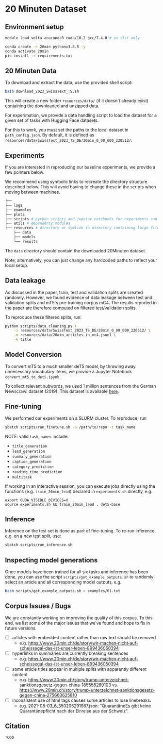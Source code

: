 # 20 Minuten Dataset

## Environment setup

```bash
module load volta anaconda3 cuda/10.2 gcc/7.4.0 # on s3it only

conda create -n 20min python=3.8.5 -y
conda activate 20min
pip install -r requirements.txt
```

## 20 Minuten Data

To download and extract the data, use the provided shell script:

```bash
bash download_2023_SwissText_TS.sh
```

This will create a new folder `resources/data/` (if it doesn't already exist) containing the downloaded and unzipped data.

For experimation, we provide a data handling script to load the dataset for a given set of tasks with Hugging Face datasets.

For this to work, you must set the paths to the local dataset in `path_config.json`. By default, it is defined as `resources/data/SwissText_2023_TS_DE/20min_0_00_000_220512/`.

## Experiments

If you are interested in reproducing our baseline experiments, we provide a few pointers below.

We recommend using symbolic links to recreate the directory structure described below.
This will avoid having to change these in the scripts when moving between machines.


```bash
├── 
├── logs
├── examples
├── plots
├── scripts # python scripts and jupyter notebooks for experiments and analyses
├── utils # dependency modules
├── resources # directory or symlink to directory containing large files
    ├── data
    ├── models 
    └── results
```

The `data` directory should contain the downloaded 20Minuten dataset.

Note, alternatively, you can just change any hardcoded paths to reflect your local setup.

## Data leakage

As discussed in the paper, train, test and validation splits are created randomly. 
However, we found evidence of data leakage between test and validation splits and mT5's pre-training corpus mC4. 
The results reported in the paper are therefore computed on filtered test/validation splits.

To reproduce these filtered splits, run:

```bash
python scripts/data_cleaning.py \
    -i resources/data/SwissText_2023_TS_DE/20min_0_00_000_220512/ \
    -m resources/data/20min_articles_in_mc4.jsonl \
    -k title
```

## Model Conversion

To convert mT5 to a much smaller deT5 model, by throwing away unnecessary vocabulary items, we provide a Jupyter Notebook `convert_mt5_to_det5.ipynb`.

To collect relevant subwords, we used 1 million sentences from the German Newscrawl dataset (2019). This dataset is available [here](https://corpora.uni-leipzig.de/en?corpusId=deu_news_2019).

## Fine-tuning

We performed our experiments on a SLURM cluster. To reproduce, run

```bash
sbatch scripts/run_finetune.sh -b /path/to/repo -t task_name
```

NOTE: valid `task_names` include:
 - `title_generation`
 - `lead_generation`
 - `summary_generation` 
 - `caption_generation` 
 - `category_prediction` 
 - `reading_time_prediction` 
 - `multitask`

If working in an interactive session, you can execute jobs directly using the functions (e.g. `train_20min_lead`) declared in `experiments.sh` directly, e.g.

```
export CUDA_VISIBLE_DEVICES=X
source experiments.sh && train_20min_lead . det5-base
```

## Inference

Inference on the test set is done as part of fine-tuning. To re-run inference, e.g. on a new test split, use:

```bash
sbatch scripts/run_inference.sh
```

## Inspecting model generations

Once models have been trained for all six tasks and inference has been done, you can use the script `scripts/get_example_outputs.sh` to randomly select an article and all corresponding model outputs. e.g.

```bash
bash scripts/get_example_outputs.sh > examples/01.txt
```


## Corpus Issues / Bugs

We are constantly working on improving the quality of this corpus. To this end, we list some of the major issues that we've found and hope to fix in future versions.

- [ ] articles with embedded content rather than raw text should be removed 
    - e.g. https://www.20min.ch/de/story/wir-machen-nicht-auf-scheissegal-das-ist-unser-leben-899436050394
- [ ] hyperlinks in summaries are currently breaking sentences
    - e.g. https://www.20min.ch/de/story/wir-machen-nicht-auf-scheissegal-das-ist-unser-leben-899436050394
- [ ] some article titles appear in multiple splits with apparently different content
    - e.g. https://www.20min.ch/story/trump-unterzeichnet-sanktionsgesetz-gegen-china-185558269103 vs. https://www.20min.ch/story/trump-unterzeichnet-sanktionsgesetz-gegen-china-275663625810
- [ ] inconsistent use of html tags causes some articles to lose linebreaks.
    - e.g. 2021-08-03_6_350205291987.json: "QuarantäneEs gibt keine Quarantänepflicht nach der Einreise aus der Schweiz".


## Citation

```
TODO
```
